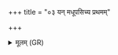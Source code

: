 +++
title = "०३ यन् मधूपसिच्य प्रथमम्"

+++
<details><summary>मूलम् (GR)</summary>

यन् मधूपसिच्य प्रथमं प्राश्नाति महादेवः  
प्रतिग्रहीतारं हन्ति ॥
</details>